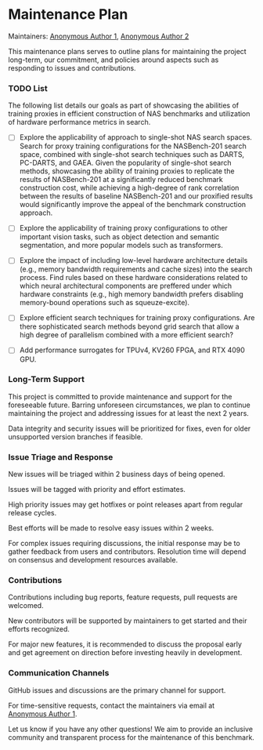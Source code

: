 # Maintenance Plan

Maintainers: [Anonymous Author 1](), [Anonymous Author 2]()

This maintenance plans serves to outline plans for maintaining the project long-term, our commitment, and policies around aspects such as responding to issues and contributions.

### TODO List

The following list details our goals as part of showcasing the abilities of training proxies in efficient construction of NAS benchmarks and utilization of hardware performance metrics in search.

- [ ] Explore the applicability of approach to single-shot NAS search spaces. Search for proxy training configurations for the NASBench-201 search space, combined with single-shot search techniques such as DARTS, PC-DARTS, and GAEA. Given the popularity of single-shot search methods, showcasing the ability of training proxies to replicate the results of NASBench-201 at a significantly reduced benchmark construction cost, while achieving a high-degree of rank correlation between the results of baseline NASBench-201 and our proxified results would significantly improve the appeal of the benchmark construction approach.

- [ ] Explore the applicability of training proxy configurations to other important vision tasks, such as object detection and semantic segmentation, and more popular models such as transformers.

- [ ] Explore the impact of including low-level hardware architecture details (e.g., memory bandwidth requirements and cache sizes) into the search process. Find rules based on these hardware considerations related to which neural architectural components are preffered under which hardware constraints (e.g., high memory bandwidth prefers disabling memory-bound operations such as squeuze-excite).

- [ ] Explore efficient search techniques for training proxy configurations. Are there sophisticated search methods beyond grid search that allow a high degree of parallelism combined with a more efficient search?

- [ ] Add performance surrogates for TPUv4, KV260 FPGA, and RTX 4090 GPU.

### Long-Term Support

This project is committed to provide maintenance and support for the foreseeable future. Barring unforeseen circumstances, we plan to continue maintaining the project and addressing issues for at least the next 2 years.

Data integrity and security issues will be prioritized for fixes, even for older unsupported version branches if feasible.

### Issue Triage and Response

New issues will be triaged within 2 business days of being opened.

Issues will be tagged with priority and effort estimates.

High priority issues may get hotfixes or point releases apart from regular release cycles.

Best efforts will be made to resolve easy issues within 2 weeks.

For complex issues requiring discussions, the initial response may be to gather feedback from users and contributors. Resolution time will depend on consensus and development resources available.

### Contributions

Contributions including bug reports, feature requests, pull requests are welcomed.

New contributors will be supported by maintainers to get started and their efforts recognized.

For major new features, it is recommended to discuss the proposal early and get agreement on direction before investing heavily in development.

### Communication Channels

GitHub issues and discussions are the primary channel for support.

For time-sensitive requests, contact the maintainers via email at [Anonymous Author 1]().

Let us know if you have any other questions! We aim to provide an inclusive community and transparent process for the maintenance of this benchmark.
